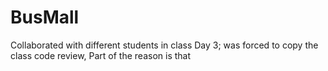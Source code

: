 # BusMall

Collaborated with different students in class
Day 3; was forced to copy the class code review, Part of the reason is that
